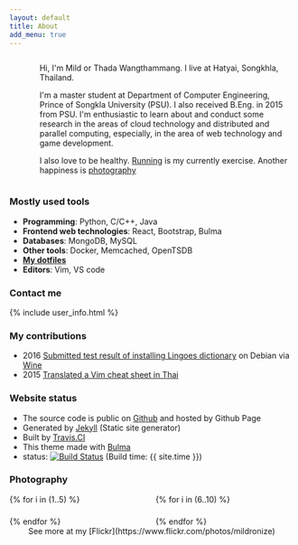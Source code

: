 ```yaml
---
layout: default
title: About
add_menu: true
---
```


<style>
.image{
    margin-top:0.7rem;
    margin-bottom:0.7rem;
}
.column .img-column{
    padding:.35rem;
}
.profile{
    border-radius: 50%;
    width:160px;
}

.placeholder {
  background-color: #f6f6f6;
  background-size: cover;
  background-repeat: no-repeat;
  position: relative;
  overflow: hidden;
}

.placeholder img {
  position: absolute;
  opacity: 0;
  top: 0;
  left: 0;
  width: 100%;
  transition: opacity 1s linear;
}

.placeholder img.loaded {
  opacity: 1;
}

.placeholder-img-small {
  filter: blur(20px);
  /* this is needed so Safari keeps sharp edges */
  transform: scale(1);
}
</style>


<div class="columns">
  <div class="column is-4 ">
    <!-- <img alt="my profile" class="profile" src=""> -->
        <div style="margin: 0 auto;" class="profile placeholder" data-large="{{site.url}}/public/images/my-profile.jpg">
          <img src="https://ce8be7dec.cloudimg.io/bound/100x100/q20/{{site.url}}/public/images/my-profile.jpg" class="placeholder-img-small">
          <noscript><img src="{{site.url}}/public/images/my-profile.jpg"/></noscript>
          <div class="placeholder-ratio"></div>
        </div>
  </div>
  <div class="column has-text-justified">
    <p>Hi, I'm Mild or Thada Wangthammang. I live at Hatyai, Songkhla, Thailand. </p>
    <p>I'm a master student at Department of Computer Engineering, Prince of
    Songkla University (PSU). I also received B.Eng. in 2015 from PSU. 
    I'm enthusiastic to learn about and conduct some research
    in the areas of cloud technology and distributed and
    parallel computing, especially, in the area of web technology and game development.</p>
    <p>I also love to be healthy. <a href="https://connect.garmin.com/modern/profile/6bbc2036-215a-42b6-b8ab-179c7672fabc">Running</a> is my currently exercise. Another happiness is <a href="#photography">photography</a> </p>
  </div>
</div>


### Mostly used tools
- **Programming**: Python, C/C++, Java
- **Frontend web technologies**: React, Bootstrap, Bulma
- **Databases**: MongoDB, MySQL
- **Other tools**: Docker, Memcached, OpenTSDB
- **[My dotfiles](https://github.com/mildronize/dotfiles)**
- **Editors**: Vim, VS code

### Contact me
{% include user_info.html %}

### My contributions
- 2016 [Submitted test result of installing ](https://appdb.winehq.org/objectManager.php?sClass=version&iId=33492) [Lingoes dictionary](http://www.lingoes.net/) on Debian via [Wine](https://www.winehq.org/)
- 2015 [Translated a Vim cheat sheet in Thai](http://vim.rtorr.com/lang/th/)

### Website status
- The source code is public on [Github](https://github.com/mildronize/mildronize.github.io) and hosted by Github Page
- Generated by [Jekyll](https://jekyllrb.com/) (Static site generator)
- Built by [Travis.CI](https://travis-ci.org/mildronize/mildronize.github.io)
- This theme made with [Bulma](https://bulma.io)
- status: [![Build Status](https://travis-ci.org/mildronize/mildronize.github.io.svg?branch=jekyll)](https://travis-ci.org/mildronize/mildronize.github.io) (Build time: {{ site.time }})


### Photography
<div class="columns">
  <div class="column img-column">
    <!-- <img alt="my photo" class="image" src="/public/images/about/1.jpg">
    <img alt="my photo" class="image" src="/public/images/about/2.jpg">
    <img alt="my photo" class="image" src="/public/images/about/3.jpg">
    <img alt="my photo" class="image" src="/public/images/about/4.jpg">
    <img alt="my photo" class="image" src="/public/images/about/5.jpg"> -->
    {% for i in (1..5) %}
      <div class="image placeholder" data-large="{{site.url}}/public/images/about/{{i}}.jpg">
        <img src="https://ce8be7dec.cloudimg.io/bound/100x100/q20/{{site.url}}/public/images/about/{{i}}.jpg" class="placeholder-img-small">
        <noscript><img src="{{site.url}}/public/images/about/{{i}}.jpg"/></noscript>
        <div class="placeholder-ratio"></div>
      </div>
    {% endfor %}
  </div>
  <div class="column img-column">
    <!-- <img alt="my photo" class="image" src="/public/images/about/6.jpg">
    <img alt="my photo" class="image" src="/public/images/about/7.jpg">
    <img alt="my photo" class="image" src="/public/images/about/8.jpg">
    <img alt="my photo" class="image" src="/public/images/about/9.jpg">
    <img alt="my photo" class="image" src="/public/images/about/10.jpg"> -->
    {% for i in (6..10) %}
      <div class="image placeholder" data-large="{{site.url}}/public/images/about/{{i}}.jpg">
        <img src="https://ce8be7dec.cloudimg.io/bound/100x100/q20/{{site.url}}/public/images/about/{{i}}.jpg" class="placeholder-img-small">
        <noscript><img src="{{site.url}}/public/images/about/{{i}}.jpg"/></noscript>
        <div class="placeholder-ratio"></div>
      </div>
    {% endfor %}
  </div>
</div>

<center>See more at my [Flickr](https://www.flickr.com/photos/mildronize)</center>

<script>
// <pre>

// Origin code from: https://jmperezperez.com/medium-image-progressive-loading-placeholder/

document.querySelectorAll(".placeholder").forEach(function (placeholder) {
  // 1: load small image and show it
  placeholder.querySelectorAll("img").forEach(function (smallImage) {
    var img = new Image();
    img.src = smallImage.src;
    img.onload = function () {
        smallImage.classList.add('loaded');
        // estimate ratio with thumbnail size
        var ratio = img.height * 100  / img.width;
        placeholder.querySelector(".placeholder-ratio").setAttribute("style", "padding-bottom: " + ratio + "%;");
    };
  });

  // 2: load large image
  var imgLarge = new Image();
    imgLarge.src = placeholder.dataset.large;
    imgLarge.onload = function () {
        imgLarge.classList.add('loaded');
        // Recorrect ratio with actual size
        var ratio = imgLarge.height  * 100 / imgLarge.width;
        placeholder.querySelector(".placeholder-ratio").setAttribute("style", "padding-bottom: " + ratio + "%;");
    };
    placeholder.appendChild(imgLarge);

  });
// </pre>
</script>
